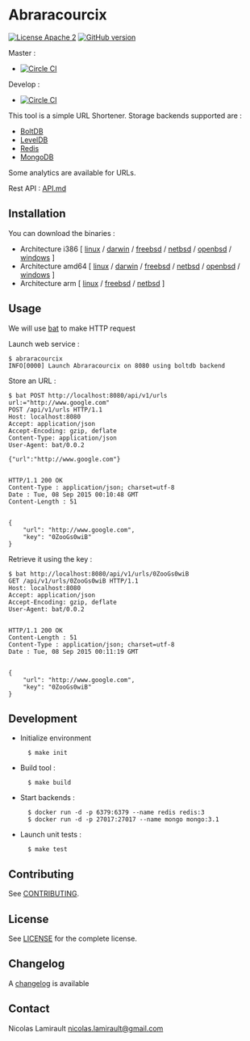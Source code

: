 # Abraracourcix

[![License Apache 2][badge-license]](LICENSE)
[![GitHub version](https://badge.fury.io/gh/nlamirault%2Fabraracourcix.svg)](https://badge.fury.io/gh/nlamirault%2Fabraracourcix)

Master :
* [![Circle CI](https://circleci.com/gh/nlamirault/abraracourcix/tree/master.svg?style=svg)](https://circleci.com/gh/nlamirault/abraracourcix/tree/master)

Develop :
* [![Circle CI](https://circleci.com/gh/nlamirault/abraracourcix/tree/develop.svg?style=svg)](https://circleci.com/gh/nlamirault/abraracourcix/tree/develop)

This tool is a simple URL Shortener.
Storage backends supported are :

* [BoltDB][]
* [LevelDB][]
* [Redis][]
* [MongoDB][]

Some analytics are available for URLs.

Rest API : [API.md](API.md)

## Installation

You can download the binaries :

* Architecture i386 [ [linux](https://bintray.com/artifact/download/nlamirault/oss/abraracourcix-0.8.0_linux_386) / [darwin](https://bintray.com/artifact/download/nlamirault/oss/abraracourcix-0.8.0_darwin_386) / [freebsd](https://bintray.com/artifact/download/nlamirault/oss/abraracourcix-0.8.0_freebsd_386) / [netbsd](https://bintray.com/artifact/download/nlamirault/oss/abraracourcix-0.8.0_netbsd_386) / [openbsd](https://bintray.com/artifact/download/nlamirault/oss/abraracourcix-0.8.0_openbsd_386) / [windows](https://bintray.com/artifact/download/nlamirault/oss/abraracourcix-0.8.0_windows_386.exe) ]
* Architecture amd64 [ [linux](https://bintray.com/artifact/download/nlamirault/oss/abraracourcix-0.8.0_linux_amd64) / [darwin](https://bintray.com/artifact/download/nlamirault/oss/abraracourcix-0.8.0_darwin_amd64) / [freebsd](https://bintray.com/artifact/download/nlamirault/oss/abraracourcix-0.8.0_freebsd_amd64) / [netbsd](https://bintray.com/artifact/download/nlamirault/oss/abraracourcix-0.8.0_netbsd_amd64) / [openbsd](https://bintray.com/artifact/download/nlamirault/oss/abraracourcix-0.8.0_openbsd_amd64) / [windows](https://bintray.com/artifact/download/nlamirault/oss/abraracourcix-0.8.0_windows_amd64.exe) ]
* Architecture arm [ [linux](https://bintray.com/artifact/download/nlamirault/oss/abraracourcix-0.8.0_linux_arm) / [freebsd](https://bintray.com/artifact/download/nlamirault/oss/abraracourcix-0.8.0_freebsd_arm) / [netbsd](https://bintray.com/artifact/download/nlamirault/oss/abraracourcix-0.8.0_netbsd_arm) ]


## Usage

We will use [bat](https://github.com/astaxie/bat) to make HTTP request

Launch web service :

    $ abraracourcix
    INFO[0000] Launch Abraracourcix on 8080 using boltdb backend

Store an URL :

    $ bat POST http://localhost:8080/api/v1/urls url:="http://www.google.com"
    POST /api/v1/urls HTTP/1.1
    Host: localhost:8080
    Accept: application/json
    Accept-Encoding: gzip, deflate
    Content-Type: application/json
    User-Agent: bat/0.0.2

    {"url":"http://www.google.com"}


    HTTP/1.1 200 OK
    Content-Type : application/json; charset=utf-8
    Date : Tue, 08 Sep 2015 00:10:48 GMT
    Content-Length : 51


    {
        "url": "http://www.google.com",
        "key": "0ZooGs0wiB"
    }

Retrieve it using the key :

    $ bat http://localhost:8080/api/v1/urls/0ZooGs0wiB
    GET /api/v1/urls/0ZooGs0wiB HTTP/1.1
    Host: localhost:8080
    Accept: application/json
    Accept-Encoding: gzip, deflate
    User-Agent: bat/0.0.2


    HTTP/1.1 200 OK
    Content-Length : 51
    Content-Type : application/json; charset=utf-8
    Date : Tue, 08 Sep 2015 00:11:19 GMT


    {
        "url": "http://www.google.com",
        "key": "0ZooGs0wiB"
    }


## Development

* Initialize environment

        $ make init

* Build tool :

        $ make build

* Start backends :

        $ docker run -d -p 6379:6379 --name redis redis:3
        $ docker run -d -p 27017:27017 --name mongo mongo:3.1

* Launch unit tests :

        $ make test

## Contributing

See [CONTRIBUTING](CONTRIBUTING.md).


## License

See [LICENSE](LICENSE) for the complete license.


## Changelog

A [changelog](ChangeLog.md) is available


## Contact

Nicolas Lamirault <nicolas.lamirault@gmail.com>



[badge-license]: https://img.shields.io/badge/license-Apache2-green.svg?style=flat

[BoltDB]: https://github.com/boltdb/bolt
[LevelDB]: http://leveldb.org/
[Redis]: http://redis.io/
[MongoDB]: https://www.mongodb.org/
